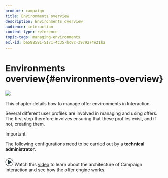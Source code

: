 ```yaml
---
product: campaign
title: Environments overview
description: Environments overview
audience: interaction
content-type: reference
topic-tags: managing-environments
exl-id: ba588591-5171-4c35-bc8c-3979274e21b2
---
```

# Environments overview{#environments-overview}

![](assets/do-not-localize/v7-only.svg)

This chapter details how to manage offer environments in Interaction.

Several different user profiles are involved in managing and using offers. The first step therefore involves ensuring that these profiles exist, and if not, creating them.

>[!IMPORTANT]
>
>The following configurations need to be carried out by a **technical administrator**.

![](assets/do-not-localize/how-to-video.png) Watch this [video](https://helpx.adobe.com/campaign/classic/how-to/architecture-of-acs-v6.html?playlist=/ccx/v1/collection/product/campaign/classic/segment/digital-marketers/explevel/intermediate/applaunch/get-started/collection.ccx.js&ref=helpx.adobe.com) to learn about the architecture of Campaign interaction and see how the offer engine works.
